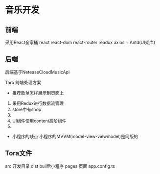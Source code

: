 # 音乐开发
## 前端
采用React全家桶
react react-dom react-router readux axios + Antd(UI架库)

## 后端
后端基于NeteaseCloudMusicApi

Taro 跨端处理方案


- 推荐歌单怎样展示到页面上
1. 采用Redux进行数据流管理
2. store中有shop
3. 
4. UI组件使用content高阶组件
5. 
- 小程序的缺点
小程序的MVVM(model-view-viewmodel)是简版的

## Tora文件
src 开发目录
dist buil后小程序
pages 页面
app.config.ts